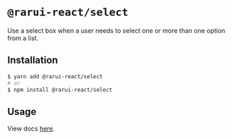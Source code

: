 # `@rarui-react/select`

Use a select box when a user needs to select one or more than one option from a list.

## Installation

```sh
$ yarn add @rarui-react/select
# or
$ npm install @rarui-react/select
```

## Usage

View docs [here]().

